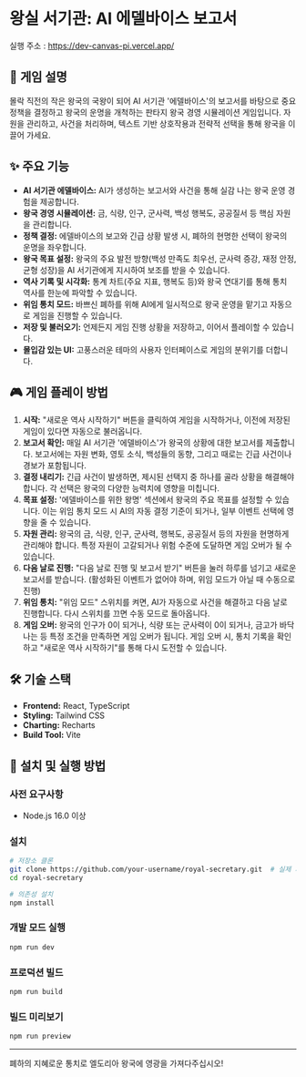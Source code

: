 # 왕실 서기관: AI 에델바이스 보고서

실행 주소 : https://dev-canvas-pi.vercel.app/

## 📜 게임 설명

몰락 직전의 작은 왕국의 국왕이 되어 AI 서기관 '에델바이스'의 보고서를 바탕으로 중요 정책을 결정하고 왕국의 운명을 개척하는 판타지 왕국 경영 시뮬레이션 게임입니다. 자원을 관리하고, 사건을 처리하며, 텍스트 기반 상호작용과 전략적 선택을 통해 왕국을 이끌어 가세요.

## ✨ 주요 기능

*   **AI 서기관 에델바이스:** AI가 생성하는 보고서와 사건을 통해 실감 나는 왕국 운영 경험을 제공합니다.
*   **왕국 경영 시뮬레이션:** 금, 식량, 인구, 군사력, 백성 행복도, 공공질서 등 핵심 자원을 관리합니다.
*   **정책 결정:** 에델바이스의 보고와 긴급 상황 발생 시, 폐하의 현명한 선택이 왕국의 운명을 좌우합니다.
*   **왕국 목표 설정:** 왕국의 주요 발전 방향(백성 만족도 최우선, 군사력 증강, 재정 안정, 균형 성장)을 AI 서기관에게 지시하여 보조를 받을 수 있습니다.
*   **역사 기록 및 시각화:** 통계 차트(주요 지표, 행복도 등)와 왕국 연대기를 통해 통치 역사를 한눈에 파악할 수 있습니다.
*   **위임 통치 모드:** 바쁘신 폐하를 위해 AI에게 일시적으로 왕국 운영을 맡기고 자동으로 게임을 진행할 수 있습니다.
*   **저장 및 불러오기:** 언제든지 게임 진행 상황을 저장하고, 이어서 플레이할 수 있습니다.
*   **몰입감 있는 UI:** 고풍스러운 테마의 사용자 인터페이스로 게임의 분위기를 더합니다.

## 🎮 게임 플레이 방법

1.  **시작:** "새로운 역사 시작하기" 버튼을 클릭하여 게임을 시작하거나, 이전에 저장된 게임이 있다면 자동으로 불러옵니다.
2.  **보고서 확인:** 매일 AI 서기관 '에델바이스'가 왕국의 상황에 대한 보고서를 제출합니다. 보고서에는 자원 변화, 영토 소식, 백성들의 동향, 그리고 때로는 긴급 사건이나 경보가 포함됩니다.
3.  **결정 내리기:** 긴급 사건이 발생하면, 제시된 선택지 중 하나를 골라 상황을 해결해야 합니다. 각 선택은 왕국의 다양한 능력치에 영향을 미칩니다.
4.  **목표 설정:** '에델바이스를 위한 왕명' 섹션에서 왕국의 주요 목표를 설정할 수 있습니다. 이는 위임 통치 모드 시 AI의 자동 결정 기준이 되거나, 일부 이벤트 선택에 영향을 줄 수 있습니다.
5.  **자원 관리:** 왕국의 금, 식량, 인구, 군사력, 행복도, 공공질서 등의 자원을 현명하게 관리해야 합니다. 특정 자원이 고갈되거나 위험 수준에 도달하면 게임 오버가 될 수 있습니다.
6.  **다음 날로 진행:** "다음 날로 진행 및 보고서 받기" 버튼을 눌러 하루를 넘기고 새로운 보고서를 받습니다. (활성화된 이벤트가 없어야 하며, 위임 모드가 아닐 때 수동으로 진행)
7.  **위임 통치:** "위임 모드" 스위치를 켜면, AI가 자동으로 사건을 해결하고 다음 날로 진행합니다. 다시 스위치를 끄면 수동 모드로 돌아옵니다.
8.  **게임 오버:** 왕국의 인구가 0이 되거나, 식량 또는 군사력이 0이 되거나, 금고가 바닥나는 등 특정 조건을 만족하면 게임 오버가 됩니다. 게임 오버 시, 통치 기록을 확인하고 "새로운 역사 시작하기"를 통해 다시 도전할 수 있습니다.

## 🛠️ 기술 스택

*   **Frontend:** React, TypeScript
*   **Styling:** Tailwind CSS
*   **Charting:** Recharts
*   **Build Tool:** Vite

## 🚀 설치 및 실행 방법

### 사전 요구사항
- Node.js 16.0 이상

### 설치
```bash
# 저장소 클론
git clone https://github.com/your-username/royal-secretary.git  # 실제 저장소 URL로 변경하세요
cd royal-secretary

# 의존성 설치
npm install
```


### 개발 모드 실행
```bash
npm run dev
```

### 프로덕션 빌드
```bash
npm run build
```

### 빌드 미리보기
```bash
npm run preview
```

---

폐하의 지혜로운 통치로 엘도리아 왕국에 영광을 가져다주십시오!
